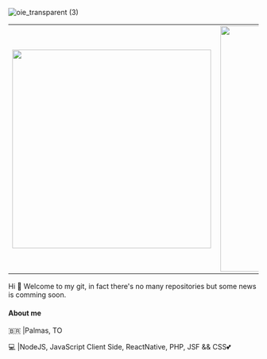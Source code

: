 ![oie_transparent (3)](http://cdrtechnology.com.br/wp-content/capa_github.png)

<center>
<table>
  <tr>
      <td><img width="400px" align="left" src="https://github-readme-stats.vercel.app/api/top-langs/?username=iurylandin&hide=html&layout=compact&theme=gruvbox" /></td>
      <td><img width="495px" align="left" src="https://github-readme-stats.vercel.app/api?username=iurylandin&theme=gruvbox" /></td>
  </tr>   
</table>
</center>

Hi 👋
Welcome to my git, in fact there's no many repositories but some news is comming soon.

#### About me

<p>🇧🇷  |Palmas, TO</p>
<p>💻 |NodeJS, JavaScript Client Side, ReactNative, PHP, JSF && CSS💕</p>

